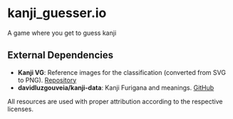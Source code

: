 # kanji_guesser.io
A game where you get to guess kanji

## External Dependencies

- **Kanji VG**: Reference images for the classification (converted from SVG to PNG). [Repository](https://kanjivg.tagaini.net/)  
- **davidluzgouveia/kanji-data**: Kanji Furigana and meanings. [GitHub](https://github.com/davidluzgouveia/kanji-data)

All resources are used with proper attribution according to the respective licenses.
